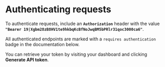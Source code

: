 # Authenticating requests

To authenticate requests, include an **`Authorization`** header with the value **`"Bearer 19|Xgbm28zB8HV1te9hkbqKcBfNoJwqBM5bPRlr31qoc3000ca6"`**.

All authenticated endpoints are marked with a `requires authentication` badge in the documentation below.

You can retrieve your token by visiting your dashboard and clicking <b>Generate API token</b>.
